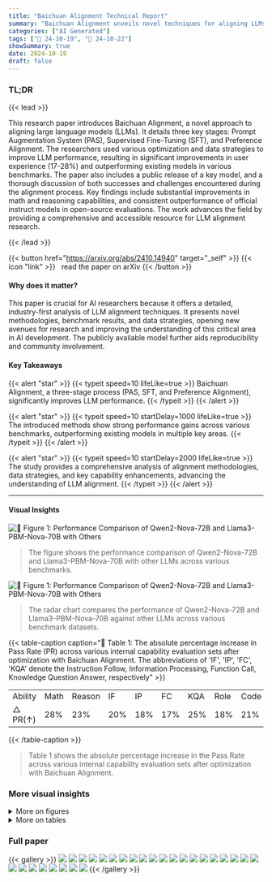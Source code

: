 ```yaml
---
title: "Baichuan Alignment Technical Report"
summary: "Baichuan Alignment unveils novel techniques for aligning LLMs, boosting performance significantly across various benchmarks and user experience metrics, advancing the field towards AGI."
categories: ["AI Generated"]
tags: ["🔖 24-10-19", "🤗 24-10-22"]
showSummary: true
date: 2024-10-19
draft: false
---
```


### TL;DR


{{< lead >}}

This research paper introduces Baichuan Alignment, a novel approach to aligning large language models (LLMs).  It details three key stages: Prompt Augmentation System (PAS), Supervised Fine-Tuning (SFT), and Preference Alignment.  The researchers used various optimization and data strategies to improve LLM performance, resulting in significant improvements in user experience (17-28%) and outperforming existing models in various benchmarks.  The paper also includes a public release of a key model, and a thorough discussion of both successes and challenges encountered during the alignment process.  Key findings include substantial improvements in math and reasoning capabilities, and consistent outperformance of official instruct models in open-source evaluations. The work advances the field by providing a comprehensive and accessible resource for LLM alignment research.

{{< /lead >}}


{{< button href="https://arxiv.org/abs/2410.14940" target="_self" >}}
{{< icon "link" >}} &nbsp; read the paper on arXiv
{{< /button >}}

#### Why does it matter?
This paper is crucial for AI researchers because it offers a detailed, industry-first analysis of LLM alignment techniques.  It presents novel methodologies, benchmark results, and data strategies, opening new avenues for research and improving the understanding of this critical area in AI development. The publicly available model further aids reproducibility and community involvement.
#### Key Takeaways

{{< alert "star" >}}
{{< typeit speed=10 lifeLike=true >}} Baichuan Alignment, a three-stage process (PAS, SFT, and Preference Alignment), significantly improves LLM performance. {{< /typeit >}}
{{< /alert >}}

{{< alert "star" >}}
{{< typeit speed=10 startDelay=1000 lifeLike=true >}} The introduced methods show strong performance gains across various benchmarks, outperforming existing models in multiple key areas. {{< /typeit >}}
{{< /alert >}}

{{< alert "star" >}}
{{< typeit speed=10 startDelay=2000 lifeLike=true >}} The study provides a comprehensive analysis of alignment methodologies, data strategies, and key capability enhancements, advancing the understanding of LLM alignment. {{< /typeit >}}
{{< /alert >}}

------
#### Visual Insights



![](figures/figures_5_0.png "🔼 Figure 1: Performance Comparison of Qwen2-Nova-72B and Llama3-PBM-Nova-70B with Others")

> The figure shows the performance comparison of Qwen2-Nova-72B and Llama3-PBM-Nova-70B with other LLMs across various benchmarks.





![](charts/charts_1_0.png "🔼 Figure 1: Performance Comparison of Qwen2-Nova-72B and Llama3-PBM-Nova-70B with Others")

> The radar chart compares the performance of Qwen2-Nova-72B and Llama3-PBM-Nova-70B against other LLMs across various benchmark datasets.





{{< table-caption caption="🔽 Table 1: The absolute percentage increase in Pass Rate (PR) across various internal capability evaluation sets after optimization with Baichuan Alignment. The abbreviations of 'IF', 'IP', 'FC', 'KQA' denote the Instruction Follow, Information Processing, Function Call, Knowledge Question Answer, respectively" >}}
<br><table id='8' style='font-size:16px'><tr><td>Ability</td><td>Math</td><td>Reason</td><td>IF</td><td>IP</td><td>FC</td><td>KQA</td><td>Role</td><td>Code</td><td>Creation</td></tr><tr><td>△ PR(↑)</td><td>28%</td><td>23%</td><td>20%</td><td>18%</td><td>17%</td><td>25%</td><td>18%</td><td>21%</td><td>18%</td></tr></table>{{< /table-caption >}}

> Table 1 shows the absolute percentage increase in the Pass Rate across various internal capability evaluation sets after optimization with Baichuan Alignment.



### More visual insights

<details>
<summary>More on figures
</summary>


![](figures/figures_6_0.png "🔼 Figure 1: Performance Comparison of Qwen2-Nova-72B and Llama3-PBM-Nova-70B with Others")

> The figure shows a comparison of the performance of Qwen2-Nova-72B and Llama3-PBM-Nova-70B against other LLMs across various benchmark datasets.


![](figures/figures_7_0.png "🔼 Figure 1: Performance Comparison of Qwen2-Nova-72B and Llama3-PBM-Nova-70B with Others")

> The figure shows a radar chart comparing the performance of Qwen2-Nova-72B and Llama3-PBM-Nova-70B against other LLMs across various benchmark datasets.


![](figures/figures_11_0.png "🔼 Figure 1: Performance Comparison of Qwen2-Nova-72B and Llama3-PBM-Nova-70B with Others")

> The figure shows a radar chart comparing the performance of Qwen2-Nova-72B and Llama3-PBM-Nova-70B against other LLMs across various benchmarks.


![](figures/figures_18_0.png "🔼 Figure 1: Performance Comparison of Qwen2-Nova-72B and Llama3-PBM-Nova-70B with Others")

> The figure shows a radar chart comparing the performance of Qwen2-Nova-72B and Llama3-PBM-Nova-70B against other LLMs across various benchmark datasets.


![](figures/figures_19_0.png "🔼 Figure 1: Performance Comparison of Qwen2-Nova-72B and Llama3-PBM-Nova-70B with Others")

> The figure shows a radar chart comparing the performance of Qwen2-Nova-72B and Llama3-PBM-Nova-70B against other LLMs across various benchmarks.


![](figures/figures_20_0.png "🔼 Figure 1: Performance Comparison of Qwen2-Nova-72B and Llama3-PBM-Nova-70B with Others")

> The figure shows the performance comparison of Qwen2-Nova-72B and Llama3-PBM-Nova-70B with other models across various benchmarks.


</details>




<details>
<summary>More on tables
</summary>


{{< table-caption caption="🔽 Table 2: Comparison of Qwen2-Nova-72B with Other Models.: based on the same base model. underlined: results that were not found publicly and are derived from our own testing." >}}
<br><table id='6' style='font-size:16px'><tr><td>Models</td><td>Arena Hard</td><td>MT Bench</td><td>Human Eval</td><td>BBH</td><td>MATH</td><td>Follow Bench</td><td>IFEval</td></tr><tr><td>Llama-3.1-70B-Instruct</td><td>59.9</td><td>8.95</td><td>80.5</td><td>83.20</td><td>64.18</td><td>77.25</td><td>87.50</td></tr><tr><td>Deepseek-v2-Chat</td><td>68.3</td><td>8.85</td><td>76.8</td><td>79.70</td><td>53.90</td><td>73.67</td><td>57.50</td></tr><tr><td>Mixtral-8x22B-Instruct</td><td>36.4</td><td>8.66</td><td>75.0</td><td>78.40</td><td>47.40</td><td>67.28</td><td>67.10</td></tr><tr><td>Qwen1.5-110B-Chat</td><td>39.8</td><td>8.88</td><td>74.4</td><td>74.20</td><td>42.00</td><td>76.88</td><td>57.50</td></tr><tr><td>Qwen2-72B-Instruct</td><td>48.1</td><td>9.12</td><td>86.0</td><td>80.89</td><td>59.70</td><td>79.95</td><td>77.60</td></tr><tr><td>Qwen2-Nova-72B</td><td>75.1</td><td>9.23</td><td>86.6</td><td>86.43</td><td>69.06</td><td>81.61</td><td>80.59</td></tr></table>{{< /table-caption >}}

> The table compares the performance of Qwen2-Nova-72B against other models across several open-source benchmarks.


{{< table-caption caption="🔽 Table 3: Comparison of Llama3-PBM-Nova-70B with Others.: based on the same base model. underlined: results that were not found publicly and are derived from our own testing." >}}
<br><table id='8' style='font-size:16px'><tr><td>Models</td><td>Arena Hard</td><td>MixEval Hard</td><td>Alpaca Eval2.0</td><td>MT Bench</td><td>GPQA</td></tr><tr><td>GPT-4o</td><td>79.2</td><td>64.7</td><td>57.5</td><td>93.5</td><td>52</td></tr><tr><td>GPT-4-Turbo-0409</td><td>82.6</td><td>62.6</td><td>55.0</td><td>92.9</td><td>44</td></tr><tr><td>Llama-3.1-70B-Instruct</td><td>55.7</td><td>61.3</td><td>38.1</td><td>89.3</td><td>36</td></tr><tr><td>Llama-3-70B-Instruct</td><td>46.6</td><td>55.9</td><td>34.4</td><td>89.8</td><td>29</td></tr><tr><td>Llama3-PBM-Nova-70B</td><td>74.5</td><td>58.1</td><td>56.9</td><td>88.1</td><td>34</td></tr></table>{{< /table-caption >}}

> Table 3 compares the performance of Llama3-PBM-Nova-70B against other models across several open-source benchmarks.


{{< table-caption caption="🔽 Table 4: The evaluation results of LLMs on CFBench and its splits." >}}
<table id='10' style='font-size:14px'><tr><td rowspan="2">Model</td><td colspan="3">Easy Set</td><td colspan="3">Hard Set</td><td colspan="3">Full Set</td></tr><tr><td>CSR</td><td>ISR</td><td>PSR</td><td>CSR</td><td>ISR</td><td>PSR</td><td>CSR</td><td>ISR</td><td>PSR</td></tr><tr><td>GPT-4o</td><td>0.956</td><td>0.868</td><td>0.888</td><td>0.816</td><td>0.438</td><td>0.582</td><td>0.886</td><td>0.653</td><td>0.735</td></tr><tr><td>Claude-3.5-Sonnet</td><td>0.943</td><td>0.844</td><td>0.882</td><td>0.799</td><td>0.408</td><td>0.564</td><td>0.871</td><td>0.626</td><td>0.723</td></tr><tr><td>GLM-4-0520</td><td>0.939</td><td>0.820</td><td>0.852</td><td>0.785</td><td>0.372</td><td>0.536</td><td>0.862</td><td>0.596</td><td>0.694</td></tr><tr><td>DeepSeek-V2-0628</td><td>0.946</td><td>0.830</td><td>0.868</td><td>0.786</td><td>へ ~ 0.350</td><td>0.524</td><td>0.866</td><td>0.590</td><td>0.696</td></tr><tr><td>Yi-Large</td><td>0.900</td><td>0.730</td><td>0.786</td><td>0.744</td><td>0.292</td><td>0.460</td><td>0.822</td><td>0.511</td><td>0.623</td></tr><tr><td>MoonShot- V1-8k</td><td>0.919</td><td>0.764</td><td>0.812</td><td>0.758</td><td>0.308</td><td>0.464</td><td>0.838</td><td>0.536</td><td>0.638</td></tr><tr><td>Qwen2-72B-Instruct</td><td>0.944</td><td>0.836</td><td>0.880</td><td>0.791</td><td>0.342</td><td>0.530</td><td>0.867</td><td>0.589</td><td>0.705</td></tr><tr><td>Baichuan-Instruct</td><td>0.935</td><td>0.804</td><td>0.844</td><td>0.793</td><td>0.372</td><td>0.541</td><td>0.863</td><td>0.582</td><td>0.695</td></tr></table>{{< /table-caption >}}

> The table presents a comprehensive evaluation of LLMs' constraint-following proficiency across three difficulty levels (Easy, Hard, Full) using three key metrics (CSR, ISR, PSR) on the CFBench benchmark.


{{< table-caption caption="🔽 Table 5: The CSR score, an core evaluation metric in SysBench, is shown under various constraints." >}}
<br><table id='8' style='font-size:20px'><tr><td rowspan="2">Model</td><td colspan="7">CSR</td></tr><tr><td>Action</td><td>Content</td><td>Background</td><td>Role</td><td>Format</td><td>Style</td><td>Total</td></tr><tr><td>GPT-4o</td><td>86.8%</td><td>86.9%</td><td>87.2%</td><td>93.5%</td><td>87.4%</td><td>86.5%</td><td>87.1%</td></tr><tr><td>Claude-3-Opus</td><td>83.4%</td><td>85.6%</td><td>91.0%</td><td>93.5%</td><td>83.2%</td><td>85.0%</td><td>85.0%</td></tr><tr><td>Qwen2-72B-Instruct</td><td>73.5%</td><td>80.1%</td><td>89.7%</td><td>91.1%</td><td>79.7%</td><td>80.0%</td><td>79.0%</td></tr><tr><td>GLM-4-0520</td><td>77.8%</td><td>78.6%</td><td>83.3%</td><td>85.1%</td><td>78.9%</td><td>79.7%</td><td>78.9%</td></tr><tr><td>Llama-3.1-70B-Instruct</td><td>77.6%</td><td>75.4%</td><td>78.2%</td><td>94.0%</td><td>80.8%</td><td>71.3%</td><td>76.6%</td></tr><tr><td>DeepSeek- V2-0628</td><td>72.7%</td><td>76.1%</td><td>83.3%</td><td>92.9%</td><td>81.6%</td><td>72.3%</td><td>76.1%</td></tr><tr><td>Moonshot- V1-8K</td><td>67.7%</td><td>69.9%</td><td>79.5%</td><td>86.3%</td><td>73.8%</td><td>68.2%</td><td>70.3%</td></tr><tr><td>GPT3.5-Turbo-20231106</td><td>70.7%</td><td>57.6%</td><td>64.1%</td><td>80.4%</td><td>59.0%</td><td>59.7%</td><td>61.6%</td></tr><tr><td>ERNIE-4-8K-0613</td><td>51.9%</td><td>47.9%</td><td>62.8%</td><td>86.3%</td><td>52.0%</td><td>48.2%</td><td>50.7%</td></tr><tr><td>Baichuan-Instruct</td><td>76.5%</td><td>80.2%</td><td>82.1%</td><td>95.2%</td><td>85.3%</td><td>82.2%</td><td>80.8%</td></tr></table>{{< /table-caption >}}

> The table compares the Constraint Satisfaction Rate (CSR) of several leading LLMs across different constraint types in the SysBench benchmark.


{{< table-caption caption="🔽 Table 6: The evaluation results of LLMs on FB-Bench." >}}
<br><table id='10' style='font-size:20px'><tr><td>Model</td><td>Error Correction</td><td>Response Maintenance</td><td>Average</td></tr><tr><td>ERNIE-4-8K</td><td>66.30</td><td>62.59</td><td>64.44</td></tr><tr><td>GPT-4o</td><td>69.90</td><td>55.01</td><td>62.46</td></tr><tr><td>GLM-4-0520</td><td>66.40</td><td>55.30</td><td>60.85</td></tr><tr><td>Qwen2-72B-Instruct</td><td>63.46</td><td>57.81</td><td>60.63</td></tr><tr><td>Claude-3.5-Sonnet</td><td>73.87</td><td>46.34</td><td>60.11</td></tr><tr><td>GPT-4o-mini</td><td>66.74</td><td>50.55</td><td>58.65</td></tr><tr><td>Yi-Large</td><td>63.28</td><td>50.91</td><td>57.10</td></tr><tr><td>MoonShot- V1-32k</td><td>59.57</td><td>51.41</td><td>55.49</td></tr><tr><td>DeepSeek-V2.5</td><td>64.47</td><td>46.35</td><td>55.41</td></tr><tr><td>Baichuan-Instruct</td><td>65.65</td><td>57.30</td><td>61.48</td></tr></table>{{< /table-caption >}}

> Table 6 presents the subset evaluation results of leading LLMs in FB-Bench, showing their performance in error correction and response maintenance.


{{< table-caption caption="🔽 Table 2: Comparison of Qwen2-Nova-72B with Other Models.: based on the same base model." >}}
<table id='0' style='font-size:18px'><tr><td>[36]</td><td>Dan Hendrycks, Collin Burns, Saurav Kadavath, Akul Arora, Steven Basart, Eric Tang, Dawn Song, and Jacob Steinhardt. Measuring mathematical problem solving with the math dataset. arXiv preprint arXiv:2103.03874, 2021.</td></tr><tr><td>[37]</td><td>Shengding Hu, Yuge Tu, Xu Han, Chaoqun He, Ganqu Cui, Xiang Long, Zhi Zheng, Yewei Fang, Yuxiang Huang, Weilin Zhao, et al. Minicpm: Unveiling the potential of small language models with scalable training strategies. arXiv preprint arXiv:2404.06395, 2024.</td></tr><tr><td>[38]</td><td>Gabriel Ilharco, Marco Tulio Ribeiro, Mitchell Wortsman, Suchin Gururangan, Ludwig Schmidt, Hannaneh Hajishirzi, and Ali Farhadi. Editing models with task arithmetic. arXiv preprint arXiv:2212.04089, 2022.</td></tr><tr><td>[39]</td><td>Sam Ade Jacobs, Masahiro Tanaka, Chengming Zhang, Minjia Zhang, Shuaiwen Leon Song, Samyam Rajbhandari, and Yuxiong He. Deepspeed ulysses: System optimizations for enabling training of extreme long sequence transformer models. CoRR, abs/2309.14509, 2023.</td></tr><tr><td>[40]</td><td>Dong-Hwan Jang, Sangdoo Yun, and Dongyoon Han. Model stock: All we need is just a few fine-tuned models. arXiv preprint arXiv:2403.19522, 2024.</td></tr><tr><td>[41]</td><td>Albert Q Jiang, Alexandre Sablayrolles, Antoine Roux, Arthur Mensch, Blanche Savary, Chris Bamford, Devendra Singh Chaplot, Diego de las Casas, Emma Bou Hanna, Florian Bressand, et al. Mixtral of experts. arXiv preprint arXiv:2401.04088, 2024.</td></tr><tr><td>[42]</td><td>Yuxin Jiang, Yufei Wang, Xingshan Zeng, Wanjun Zhong, Liangyou Li, Fei Mi, Lifeng Shang, Xin Jiang, Qun Liu, and Wei Wang. Followbench: A multi-level fine-grained constraints following benchmark for large language models. arXiv preprint arXiv:2310.20410, 2023.</td></tr><tr><td>[43]</td><td>Takeshi Kojima, Shixiang Shane Gu, Machel Reid, Yutaka Matsuo, and Yusuke Iwasawa. Large language models are zero-shot reasoners. Advances in neural information processing systems, 35:22199-22213, 2022.</td></tr><tr><td>[44]</td><td>Po-Nien Kung, Fan Yin, Di Wu, Kai- Wei Chang, and Nanyun Peng. Active instruction tuning: Improving cross-task generalization by training on prompt sensitive tasks. In Proceedings ofthe 2023 Conference on Empirical Methods in Natural Language Processing, pages 1813-1829, 2023.</td></tr><tr><td>[45]</td><td>Seongyun Lee, Sue Hyun Park, Seungone Kim, and Minjoon Seo. Aligning to thousands of preferences via system message generalization. arXiv preprint arXiv:2405.17977, 2024.</td></tr><tr><td>[46]</td><td>Ming Li, Yong Zhang, Zhitao Li, Jiuhai Chen, Lichang Chen, Ning Cheng, Jianzong Wang, Tianyi Zhou, and Jing Xiao. From quantity to quality: Boosting llm performance with self- guided data selection for instruction tuning. In Proceedings of the 2024 Conference of the North American Chapter of the Association for Computational Linguistics: Human Language Technologies (Volume 1: Long Papers), pages 7595-7628, 2024.</td></tr><tr><td>[47]</td><td>Tianle Li, Wei-Lin Chiang, Evan Frick, Lisa Dunlap, Tianhao Wu, Banghua Zhu, Joseph E Gonzalez, and Ion Stoica. From crowdsourced data to high-quality benchmarks: Arena-hard and benchbuilder pipeline. arXiv preprint arXiv:2406.11939, 2024.</td></tr><tr><td>[48]</td><td>Tianle Li, Wei-Lin Chiang, Evan Frick, Lisa Dunlap, Tianhao Wu, Banghua Zhu, Joseph E Gonzalez, and Ion Stoica. From crowdsourced data to high-quality benchmarks: Arena-hard and benchbuilder pipeline. arXiv preprint arXiv:2406.11939, 2024.</td></tr><tr><td>[49]</td><td>Xian Li, Ping Yu, Chunting Zhou, Timo Schick, Omer Levy, Luke Zettlemoyer, Jason We- ston, and Mike Lewis. Self-alignment with instruction backtranslation. arXiv preprint arXiv:2308.06259, 2023.</td></tr><tr><td>[50]</td><td>Xuechen Li, Tianyi Zhang, Yann Dubois, Rohan Taori, Ishaan Gulrajani, Carlos Guestrin, Percy Liang, and Tatsunori B Hashimoto. Alpacaeval: An automatic evaluator of instruction- following models, 2023.</td></tr><tr><td>[51]</td><td>Yinghui Li, Qingyu Zhou, Yuanzhen Luo, Shirong Ma, Yangning Li, Hai-Tao Zheng, Xuming Hu, and Philip S Yu. When llms meet cunning questions: A fallacy understanding benchmark for large language models. arXiv preprint arXiv:2402.11100, 2024.</td></tr><tr><td>[52]</td><td>Youquan Li, Miao Zheng, Fan Yang, Guosheng Dong, Bin Cui, Weipeng Chen, Zenan Zhou, and Wentao Zhang. Fb-bench: A fine-grained multi-task benchmark for evaluating llms' responsiveness to human feedback, 2024.</td></tr></table>{{< /table-caption >}}

> Table 2 presents a comparative analysis of Qwen2-Nova-72B against other models across several authoritative open-source benchmarks, showing its superior performance compared to its base model and other LLMs.


{{< table-caption caption="🔽 Table 2: Comparison of Qwen2-Nova-72B with Other Models.: based on the same base model. underlined: results that were not found publicly and are derived from our own testing." >}}
<table id='0' style='font-size:18px'><tr><td>[72]</td><td>John Schulman. Approximating kl divergence, 2020.</td></tr><tr><td>[73]</td><td>John Schulman, Filip Wolski, Prafulla Dhariwal, Alec Radford, and Oleg Klimov. Proximal policy optimization algorithms, 2017.</td></tr><tr><td>[74]</td><td>Zhihong Shao, Peiyi Wang, Qihao Zhu, Runxin Xu, Junxiao Song, Xiao Bi, Haowei Zhang, Mingchuan Zhang, Y. K. Li, Y. Wu, and Daya Guo. Deepseekmath: Pushing the limits of mathematical reasoning in open language models, 2024.</td></tr><tr><td>[75]</td><td>Noah Shinn, Federico Cassano, Ashwin Gopinath, Karthik Narasimhan, and Shunyu Yao. Re- flexion: Language agents with verbal reinforcement learning. Advances in Neural Information Processing Systems, 36, 2024.</td></tr><tr><td>[76]</td><td>Haoran Sun, Lixin Liu, Junjie Li, Fengyu Wang, Baohua Dong, Ran Lin, and Ruohui Huang. Conifer: Improving complex constrained instruction-following ability of large language models. arXiv preprint arXiv:2404.02823, 2024.</td></tr><tr><td>[77]</td><td>Yu Sun, Shuohuan Wang, Shikun Feng, Siyu Ding, Chao Pang, Junyuan Shang, Jiaxiang Liu, Xuyi Chen, Yanbin Zhao, Yuxiang Lu, et al. Ernie 3.0: Large-scale knowledge enhanced pre-training for language understanding and generation. arXiv preprint arXiv:2107.02137, 2021.</td></tr><tr><td>[78]</td><td>Mirac Suzgun, Nathan Scales, Nathanael Scharli, Sebastian Gehrmann, Yi Tay, Hyung Won Chung, Aakanksha Chowdhery, Quoc Le, Ed Chi, Denny Zhou, et al. Challenging big- bench tasks and whether chain-of-thought can solve them. In Findings of the Association for Computational Linguistics: ACL 2023, pages 13003-13051, 2023.</td></tr><tr><td>[79]</td><td>Gemini Team, Rohan Anil, Sebastian Borgeaud, Yonghui Wu, Jean-Baptiste Alayrac, Jiahui Yu, Radu Soricut, Johan Schalkwyk, Andrew M Dai, Anja Hauth, et al. Gemini: a family of highly capable multimodal models. arXiv preprint arXiv:2312.11805, 2023.</td></tr><tr><td>[80]</td><td>Ryan Teknium, Jeffrey Quesnelle, and Chen Guang. Hermes 3 technical report. arXiv preprint arXiv:2408.11857, 2024.</td></tr><tr><td>[81]</td><td>Hugo Touvron, Thibaut Lavril, Gautier Izacard, Xavier Martinet, Marie-Anne Lachaux, Timo- thee Lacroix, Baptiste Roziere, Naman Goyal, Eric Hambro, Faisal Azhar, et al. Llama: Open and efficient foundation language models. arXiv preprint arXiv:2302.13971, 2023.</td></tr><tr><td>[82]</td><td>Hugo Touvron, Louis Martin, Kevin Stone, Peter Albert, Amjad Almahairi, Yasmine Babaei, Nikolay Bashlykov, Soumya Batra, Prajjwal Bhargava, Shruti Bhosale, Dan Bikel, Lukas Blecher, Cristian Canton Ferrer, Moya Chen, Guillem Cucurull, David Esiobu, Jude Fernandes, Jeremy Fu, Wenyin Fu, Brian Fuller, Cynthia Gao, Vedanuj Goswami, Naman Goyal, Anthony Hartshorn, Saghar Hosseini, Rui Hou, Hakan Inan, Marcin Kardas, Viktor Kerkez, Madian Khabsa, Isabel Kloumann, Artem Korenev, Punit Singh Koura, Marie-Anne Lachaux, Thibaut Lavril, Jenya Lee, Diana Liskovich, Yinghai Lu, Yuning Mao, Xavier Martinet, Todor Mi- haylov, Pushkar Mishra, Igor Molybog, Yixin Nie, Andrew Poulton, Jeremy Reizenstein, Rashi Rungta, Kalyan Saladi, Alan Schelten, Ruan Silva, Eric Michael Smith, Ranjan Subramanian, Xiaoqing Ellen Tan, Binh Tang, Ross Taylor, Adina Williams, Jian Xiang Kuan, Puxin Xu, Zheng Yan, Iliyan Zarov, Yuchen Zhang, Angela Fan, Melanie Kambadur, Sharan Narang, Aurelien Rodriguez, Robert Stojnic, Sergey Edunov, and Thomas Scialom. Llama 2: Open foundation and fine-tuned chat models, 2023.</td></tr><tr><td>[83]</td><td>Eric Wallace, Kai Xiao, Reimar Leike, Lilian Weng, Johannes Heidecke, and Alex Beutel. The instruction hierarchy: Training llms to prioritize privileged instructions. arXiv preprint arXiv:2404.13208, 2024.</td></tr><tr><td>[84]</td><td>Peng Wang, Shuai Bai, Sinan Tan, Shijie Wang, Zhihao Fan, Jinze Bai, Keqin Chen, Xuejing Liu, Jialin Wang, Wenbin Ge, et al. Qwen2-vl: Enhancing vision-language model's perception of the world at any resolution. arXiv preprint arXiv:2409.12191, 2024.</td></tr><tr><td>[85]</td><td>Xuezhi Wang, Jason Wei, Dale Schuurmans, Quoc Le, Ed Chi, Sharan Narang, Aakanksha Chowdhery, and Denny Zhou. Self-consistency improves chain of thought reasoning in language models. arXiv preprint arXiv:2203.11171, 2022.</td></tr><tr><td>[86]</td><td>Zhilin Wang, Yi Dong, Olivier Delalleau, Jiaqi Zeng, Gerald Shen, Daniel Egert, Jimmy J. Zhang, Makesh Narsimhan Sreedhar, and Oleksii Kuchaiev. Helpsteer2: Open-source dataset for training top-performing reward models, 2024.</td></tr></table>{{< /table-caption >}}

> Table 2 presents a comparative analysis of Qwen2-Nova-72B against other models across several authoritative open-source benchmarks, showing its performance improvements compared to its base model and other leading LLMs.


</details>


### Full paper

{{< gallery >}}
<img src="paper_images/1.png" class="grid-w50 md:grid-w33 xl:grid-w25" />
<img src="paper_images/2.png" class="grid-w50 md:grid-w33 xl:grid-w25" />
<img src="paper_images/3.png" class="grid-w50 md:grid-w33 xl:grid-w25" />
<img src="paper_images/4.png" class="grid-w50 md:grid-w33 xl:grid-w25" />
<img src="paper_images/5.png" class="grid-w50 md:grid-w33 xl:grid-w25" />
<img src="paper_images/6.png" class="grid-w50 md:grid-w33 xl:grid-w25" />
<img src="paper_images/7.png" class="grid-w50 md:grid-w33 xl:grid-w25" />
<img src="paper_images/8.png" class="grid-w50 md:grid-w33 xl:grid-w25" />
<img src="paper_images/9.png" class="grid-w50 md:grid-w33 xl:grid-w25" />
<img src="paper_images/10.png" class="grid-w50 md:grid-w33 xl:grid-w25" />
<img src="paper_images/11.png" class="grid-w50 md:grid-w33 xl:grid-w25" />
<img src="paper_images/12.png" class="grid-w50 md:grid-w33 xl:grid-w25" />
<img src="paper_images/13.png" class="grid-w50 md:grid-w33 xl:grid-w25" />
<img src="paper_images/14.png" class="grid-w50 md:grid-w33 xl:grid-w25" />
<img src="paper_images/15.png" class="grid-w50 md:grid-w33 xl:grid-w25" />
<img src="paper_images/16.png" class="grid-w50 md:grid-w33 xl:grid-w25" />
<img src="paper_images/17.png" class="grid-w50 md:grid-w33 xl:grid-w25" />
<img src="paper_images/18.png" class="grid-w50 md:grid-w33 xl:grid-w25" />
<img src="paper_images/19.png" class="grid-w50 md:grid-w33 xl:grid-w25" />
<img src="paper_images/20.png" class="grid-w50 md:grid-w33 xl:grid-w25" />
<img src="paper_images/21.png" class="grid-w50 md:grid-w33 xl:grid-w25" />
<img src="paper_images/22.png" class="grid-w50 md:grid-w33 xl:grid-w25" />
<img src="paper_images/23.png" class="grid-w50 md:grid-w33 xl:grid-w25" />
<img src="paper_images/24.png" class="grid-w50 md:grid-w33 xl:grid-w25" />
<img src="paper_images/25.png" class="grid-w50 md:grid-w33 xl:grid-w25" />
<img src="paper_images/26.png" class="grid-w50 md:grid-w33 xl:grid-w25" />
<img src="paper_images/27.png" class="grid-w50 md:grid-w33 xl:grid-w25" />
<img src="paper_images/28.png" class="grid-w50 md:grid-w33 xl:grid-w25" />
{{< /gallery >}}